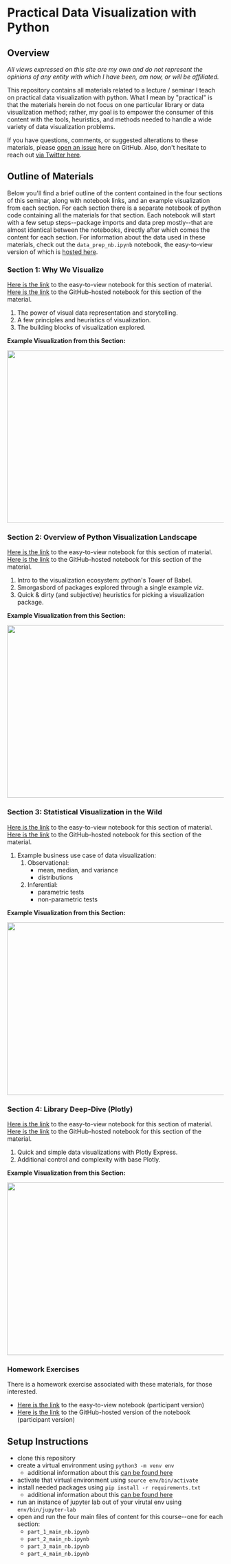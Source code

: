 # Practical Data Visualization with Python

## Overview

*All views expressed on this site are my own and do not represent the opinions of any entity with which I have been, am now, or will be affiliated.*

This repository contains all materials related to a lecture / seminar I teach on practical data visualization with python. What I mean by "practical" is that the materials herein do not focus on one particular library or data visualization method; rather, my goal is to empower the consumer of this content with the tools, heuristics, and methods needed to handle a wide variety of data visualization problems. 

If you have questions, comments, or suggested alterations to these materials, please [open an issue](https://github.com/pmaji/practical-python-data-viz-guide/issues) here on GitHub. Also, don't hesitate to reach out [via Twitter here](https://twitter.com/ByPaulJ).

## Outline of Materials

Below you'll find a brief outline of the content contained in the four sections of this seminar, along with notebook links, and an example visualization from each section. For each section there is a separate notebook of python code containing all the materials for that section. Each notebook will start with a few setup steps--package imports and data prep mostly--that are almost identical between the notebooks, directly after which comes the content for each section. For information about the data used in these materials, check out the `data_prep_nb.ipynb` notebook, the easy-to-view version of which is [hosted here](https://nbviewer.jupyter.org/github/pmaji/practical-python-data-viz-guide/blob/master/notebooks/data_prep_nb.ipynb).

### Section 1: Why We Visualize

[Here is the link](https://nbviewer.jupyter.org/github/pmaji/practical-python-data-viz-guide/blob/master/notebooks/part_1_main_nb.ipynb) to the easy-to-view notebook for this section of material.
<br>
[Here is the link](https://github.com/pmaji/practical-python-data-viz-guide/blob/master/notebooks/part_1_main_nb.ipynb) to the GitHub-hosted notebook for this section of the material.

1. The power of visual data representation and storytelling. 
2. A few principles and heuristics of visualization.
3. The building blocks of visualization explored.

**Example Visualization from this Section:**

<p align="left">
  <img width="600" height="400" src="https://raw.githubusercontent.com/pmaji/practical-python-data-viz-guide/master/media/for_readme/overlapping_pdf_viz.jpg"></img>
</p>

### Section 2: Overview of Python Visualization Landscape

[Here is the link](https://nbviewer.jupyter.org/github/pmaji/practical-python-data-viz-guide/blob/master/notebooks/part_2_main_nb.ipynb) to the easy-to-view notebook for this section of material.
<br>
[Here is the link](https://github.com/pmaji/practical-python-data-viz-guide/blob/master/notebooks/part_2_main_nb.ipynb) to the GitHub-hosted notebook for this section of the material.

1. Intro to the visualization ecosystem: python's Tower of Babel.
2. Smorgasbord of packages explored through a single example viz.
3. Quick & dirty (and subjective) heuristics for picking a visualization package.

**Example Visualization from this Section:**

<p align="left">
  <img width="600" height="400" src="https://raw.githubusercontent.com/pmaji/practical-python-data-viz-guide/master/media/for_readme/basic_seaborn_scatter_viz.jpg"></img>
</p>

### Section 3: Statistical Visualization in the Wild

[Here is the link](https://nbviewer.jupyter.org/github/pmaji/practical-python-data-viz-guide/blob/master/notebooks/part_3_main_nb.ipynb) to the easy-to-view notebook for this section of material.
<br>
[Here is the link](https://github.com/pmaji/practical-python-data-viz-guide/blob/master/notebooks/part_3_main_nb.ipynb) to the GitHub-hosted notebook for this section of the material.

1. Example business use case of data visualization:
    1. Observational:
        - mean, median, and variance
        - distributions
    2. Inferential:
        - parametric tests
        - non-parametric tests

**Example Visualization from this Section:**

<p align="left">
  <img width="600" height="400" src="https://raw.githubusercontent.com/pmaji/practical-python-data-viz-guide/master/media/for_readme/ecdf_ks_test_viz.jpg"></img>
</p>

### Section 4: Library Deep-Dive (Plotly)

[Here is the link](https://nbviewer.jupyter.org/github/pmaji/practical-python-data-viz-guide/blob/master/notebooks/part_4_main_nb.ipynb) to the easy-to-view notebook for this section of material.
<br>
[Here is the link](https://github.com/pmaji/practical-python-data-viz-guide/blob/master/notebooks/part_4_main_nb.ipynb) to the GitHub-hosted notebook for this section of the material.

1. Quick and simple data visualizations with Plotly Express.
2. Additional control and complexity with base Plotly.

**Example Visualization from this Section:**

<p align="left">
  <img width="600" height="400" src="https://raw.githubusercontent.com/pmaji/practical-python-data-viz-guide/master/media/for_readme/heatmap_plotly_viz.jpg"></img>
</p>

### Homework Exercises

There is a homework exercise associated with these materials, for those interested. 

- [Here is the link](https://nbviewer.jupyter.org/github/pmaji/practical-python-data-viz-guide/blob/master/notebooks/participant_hw_nb.ipynb) to the easy-to-view notebook (participant version)
- [Here is the link](https://github.com/pmaji/practical-python-data-viz-guide/blob/master/notebooks/participant_hw_nb.ipynb) to the GitHub-hosted version of the notebook (participant version)
    
## Setup Instructions

- clone this repository
- create a virtual environment using `python3 -m venv env`
    - additional information about this [can be found here](https://packaging.python.org/guides/installing-using-pip-and-virtual-environments/)
- activate that virtual environment using `source env/bin/activate`
- install needed packages using `pip install -r requirements.txt`
    - additional information about this [can be found here](https://pip.pypa.io/en/latest/user_guide/#requirements-files)
- run an instance of jupyter lab out of your virutal env using `env/bin/jupyter-lab`
- open and run the four main files of content for this course--one for each section:
    - `part_1_main_nb.ipynb`
    - `part_2_main_nb.ipynb`
    - `part_3_main_nb.ipynb`
    - `part_4_main_nb.ipynb`